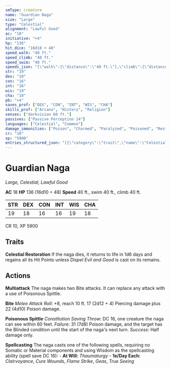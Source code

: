 ```yaml
---
smType: creature
name: "Guardian Naga"
size: "Large"
type: "Celestial"
alignment: "Lawful Good"
ac: "18"
initiative: "+4"
hp: "136"
hit_dice: "16d10 + 48"
speed_walk: "40 ft."
speed_climb: "40 ft."
speed_swim: "40 ft."
speeds_json: "{\"walk\":{\"distance\":\"40 ft.\"},\"climb\":{\"distance\":\"40 ft.\"},\"swim\":{\"distance\":\"40 ft.\"}}"
str: "19"
dex: "18"
con: "16"
int: "16"
wis: "19"
cha: "18"
pb: "+4"
saves_prof: ["DEX", "CON", "INT", "WIS", "CHA"]
skills_prof: ["Arcana", "History", "Religion"]
senses: ["darkvision 60 ft."]
passives: ["Passive Perception 14"]
languages: ["Celestial", "Common"]
damage_immunities: ["Poison", "Charmed", "Paralyzed", "Poisoned", "Restrained"]
cr: "10"
xp: "5900"
entries_structured_json: "[{\"category\":\"trait\",\"name\":\"Celestial Restoration\",\"text\":\"If the naga dies, it returns to life in 1d6 days and regains all its Hit Points unless *Dispel Evil and Good* is cast on its remains.\"},{\"category\":\"action\",\"name\":\"Multiattack\",\"text\":\"The naga makes two Bite attacks. It can replace any attack with a use of Poisonous Spittle.\"},{\"category\":\"action\",\"name\":\"Bite\",\"text\":\"*Melee Attack Roll:* +8, reach 10 ft. 17 (2d12 + 4) Piercing damage plus 22 (4d10) Poison damage.\",\"kind\":\"Melee Attack Roll\",\"to_hit\":\"+8\",\"range\":\"10 ft\",\"damage\":\"17 (2d12 + 4) Piercing\"},{\"category\":\"action\",\"name\":\"Poisonous Spittle\",\"text\":\"*Constitution Saving Throw*: DC 16, one creature the naga can see within 60 feet. *Failure:*  31 (7d8) Poison damage, and the target has the Blinded condition until the start of the naga's next turn. *Success:*  Half damage only.\",\"target\":\"one creature\",\"damage\":\"31 (7d8) Poison\",\"save_ability\":\"CON\",\"save_dc\":16,\"save_effect\":\"Half damage only\"},{\"category\":\"action\",\"name\":\"Spellcasting\",\"text\":\"The naga casts one of the following spells, requiring no Somatic or Material components and using Wisdom as the spellcasting ability (spell save DC 16): - **At Will:** *Thaumaturgy* - **1e/Day Each:** *Clairvoyance*, *Cure Wounds*, *Flame Strike*, *Geas*, *True Seeing*\"}]"
---
```


# Guardian Naga
*Large, Celestial, Lawful Good*

**AC** 18
**HP** 136 (16d10 + 48)
**Speed** 40 ft., swim 40 ft., climb 40 ft.

| STR | DEX | CON | INT | WIS | CHA |
| --- | --- | --- | --- | --- | --- |
| 19 | 18 | 16 | 16 | 19 | 18 |

CR 10, XP 5900

## Traits

**Celestial Restoration**
If the naga dies, it returns to life in 1d6 days and regains all its Hit Points unless *Dispel Evil and Good* is cast on its remains.

## Actions

**Multiattack**
The naga makes two Bite attacks. It can replace any attack with a use of Poisonous Spittle.

**Bite**
*Melee Attack Roll:* +8, reach 10 ft. 17 (2d12 + 4) Piercing damage plus 22 (4d10) Poison damage.

**Poisonous Spittle**
*Constitution Saving Throw*: DC 16, one creature the naga can see within 60 feet. *Failure:*  31 (7d8) Poison damage, and the target has the Blinded condition until the start of the naga's next turn. *Success:*  Half damage only.

**Spellcasting**
The naga casts one of the following spells, requiring no Somatic or Material components and using Wisdom as the spellcasting ability (spell save DC 16): - **At Will:** *Thaumaturgy* - **1e/Day Each:** *Clairvoyance*, *Cure Wounds*, *Flame Strike*, *Geas*, *True Seeing*
